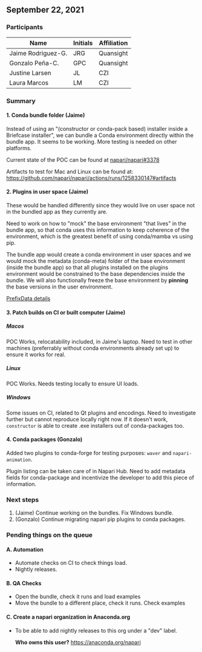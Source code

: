 ## September 22, 2021

### Participants

|       Name         | Initials | Affiliation |
| ------------------ | -------- | ----------- |
| Jaime Rodriguez-G. |   JRG    |  Quansight  |
| Gonzalo Peña-C.    |   GPC    |  Quansight  |
| Justine Larsen     |   JL     |  CZI        |
| Laura Marcos       |   LM     |  CZI        |


### Summary

#### 1. Conda bundle folder (Jaime)

Instead of using an "(constructor or conda-pack based) installer inside a Briefcase installer", we can bundle a Conda environment directly within the bundle app. It seems to be working. More testing is needed on other platforms.

Current state of the POC can be found at [napari/napari#3378](https://github.com/napari/napari/pull/3378)

Artifacts to test for Mac and Linux can be found at:
https://github.com/napari/napari/actions/runs/1258330147#artifacts

#### 2. Plugins in user space (Jaime)

These would be handled  differently since they would live on user space not in the bundled app as they currently are.

Need to work on how to "mock" the base environment "that lives" in the bundle app, so that conda uses this information to keep coherence of the environment, which is the greatest benefit of using conda/mamba vs using pip.

The bundle app would create a conda environment in user spaces and we would mock the metadata (conda-meta) folder of the base environment (inside the bundle app) so that all plugins installed on the plugins environment would be constrained to the base dependencies inside the bundle. We will also functionally freeze the base environment by **pinning** the base versions in the user environment.


[PrefixData details](https://github.com/conda/conda/blob/e3efd1c47bed3be0b53abffdb49b76a7dc471d7f/conda/core/prefix_data.py#L67)

#### 3. Patch builds on CI or built computer (Jaime)

##### Macos

POC Works, relocatability included, in Jaime's laptop. Need to test in other machines (preferrably without conda environments already set up) to ensure it works for real.

##### Linux

POC Works. Needs testing locally to ensure UI loads.

##### Windows

Some issues on CI, related to Qt plugins and encodings. Need to investigate further but cannot reproduce locally right now. If it doesn't work, `constructor` is able to create .exe installers out of conda-packages too.


#### 4. Conda packages (Gonzalo)

Added two plugins to conda-forge for testing purposes: `waver` and `napari-animation`.

Plugin listing can be taken care of in Napari Hub. Need to add metadata fields for conda-package and incentivize the developer to add this piece of information.

### Next steps

1. (Jaime) Continue working on the bundles. Fix Windows bundle.
2. (Gonzalo) Continue migrating napari pip plugins to conda packages.

### Pending things on the queue

#### A. Automation

- Automate checks on CI to check things load.
- Nightly releases.

#### B. QA Checks

- Open the bundle, check it runs and load examples
- Move the bundle to a different place, check it runs. Check examples

#### C. Create a napari organization in Anaconda.org

- To be able to add nightly releases to this org under a "dev" label.

    **Who owns this user?** https://anaconda.org/napari
